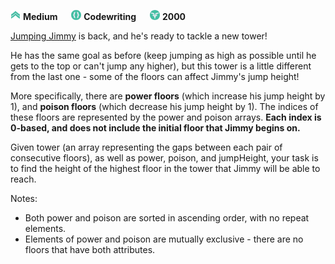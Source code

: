 ![difficulty_icon](https://github.com/PWrGitHub194238/CodeSignal/blob/master/difficulty_medium.png) **Medium** &emsp; ![type_icon](https://github.com/PWrGitHub194238/CodeSignal/blob/master/type.png) **Codewriting** &emsp; ![points_icon](https://github.com/PWrGitHub194238/CodeSignal/blob/master/points.png) **2000**

[Jumping Jimmy](https://app.codesignal.com/challenge/6nrk2rLGZRkH9gDZ5) is back, and he's ready to tackle a new tower!

He has the same goal as before (keep jumping as high as possible until he gets to the top or can't jump any higher), but this tower is a little different from the last one - some of the floors can affect Jimmy's jump height!

More specifically, there are **power floors** (which increase his jump height by 1), and **poison floors** (which decrease his jump height by 1). The indices of these floors are represented by the power and poison arrays. **Each index is 0-based, and does not include the initial floor that Jimmy begins on.**

Given tower (an array representing the gaps between each pair of consecutive floors), as well as power, poison, and jumpHeight, your task is to find the height of the highest floor in the tower that Jimmy will be able to reach.

Notes:

* Both power and poison are sorted in ascending order, with no repeat elements.
* Elements of power and poison are mutually exclusive - there are no floors that have both attributes.
